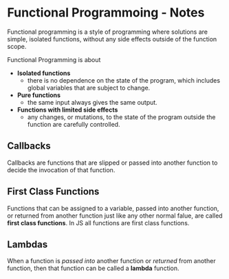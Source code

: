 # Functional Programmoing - Notes

Functional programming is a style of programming where solutions are simple, isolated functions, without any side effects outside of the function scope.

Functional Programming is about

* __Isolated functions__
  * there is no dependence on the state of the program, which includes global variables that are subject to change.
* __Pure functions__
  * the same input always gives the same output.
* __Functions with limited side effects__
  * any changes, or mutations, to the state of the program outside the function are carefully controlled.

## Callbacks

Callbacks are functions that are slipped or passed into another function to decide the invocation of that function.

## First Class Functions

Functions that can be assigned to a variable, passed into another function, or returned from another function just like any other normal falue, are called __first class functions__. In JS all functions are first class functions.

## Lambdas

When a function is *passed into* another function or *returned* from another function, then that function can be called a __lambda__ function.